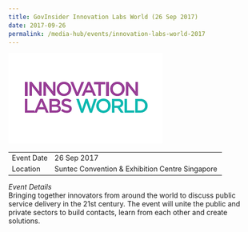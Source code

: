 ```yaml
---
title: GovInsider Innovation Labs World (26 Sep 2017)
date: 2017-09-26
permalink: /media-hub/events/innovation-labs-world-2017
---
```

![Innovation Labs World 2017](/images/media-hub/events/till-2020/innovation-labs-world-2017.png)

<table style="width:100%">
  <tr>
    <td style="width:20%">Event Date</td>	
    <td style="width:80%">26 Sep 2017</td>	
  </tr>
  <tr>
	<td>Location</td>
	<td>Suntec Convention & Exhibition Centre Singapore</td>	
  </tr>
</table>

*Event Details*<br>
Bringing together innovators from around the world to discuss public service delivery in the 21st century. The event will unite the public and private sectors to build contacts, learn from each other and create solutions.